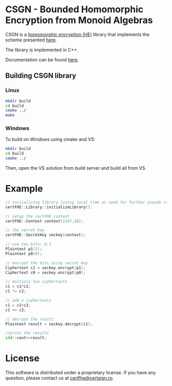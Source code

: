 # CSGN - Bounded Homomorphic Encryption from Monoid Algebras


CSGN is a [homomorphic encryption (HE)](https://en.wikipedia.org/wiki/Homomorphic_encryption) library that implements the scheme presented [here](https://certfhewiki.certsign.ro/wiki/CertSGN).

The library is implemented in C++.

Documentation can be found [here](https://certfhe.gitbook.io/csgn/).

## Building CSGN library

### Linux 

```bash
mkdir build
cd build
cmake ../
make
```

### Windows 

To build on Windows using cmake and VS:

```bash
mkdir build
cd build
cmake ../
```

Then, open the VS solution from build server and build all from VS.


# Example

```cpp
// initializing library (using local time as seed for further pseudo random generator calls)
certFHE::Library::initializeLibrary();

// setup the certFHE context 
certFHE::Context context(1247,16);

// the secret key
certFHE::SecretKey seckey(context);

// use two bits: 0,1
Plaintext p1(1);
Plaintext p0(0);

// encrypt the bits using secret key 
Ciphertext c1 = seckey.encrypt(p1);
Ciphertext c0 = seckey.encrypt(p0);

// multiply two ciphertexts 
c1 = c1*c2;
c1 *= c2;

// add a ciphertexts
c1 = c1+c2;
c1 += c2;

// decrypt the result
Plaintext result = seckey.decrypt(c1);

//print the results 
std::cout<<result;
```

# License

This software is distributed under a proprietary license. If you have any question, please contact us at certfhe@certsign.ro.
